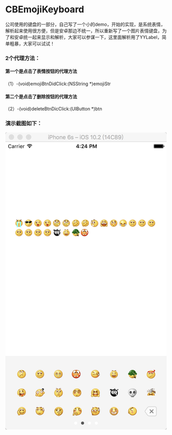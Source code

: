 # CBEmojiKeyboard

公司使用的键盘的一部分，自己写了一个小的demo，开始的实现，是系统表情，解析起来使用很方便，但是安卓那边不统一，所以重新写了一个图片表情键盘，为了和安卓统一起来显示和解析，大家可以参谋一下，这里面解析用了YYLabel，简单粗暴，大家可以试试！


### 2个代理方法：

#### 第一个是点击了表情按钮的代理方法

  （1）-(void)emojiBtnDidClick:(NSString *)emojiStr

#### 第二个是点击了删除按钮的代理方法

  （2）-(void)deleteBtnDicClick:(UIButton *)btn


### 演示截图如下：

![image](https://github.com/ChangBoHua/CBEmojiKeyboard/blob/master/CBEmojiKeyboard/1.png)
